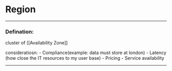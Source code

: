# Region


---
### Defination:
cluster of [[Availability Zone]]

consideratiosn:
	- Compliance(example: data must store at london)
	- Latency (how close the IT resources to my user base)
	- Pricing
	- Service availability
	
	

---
